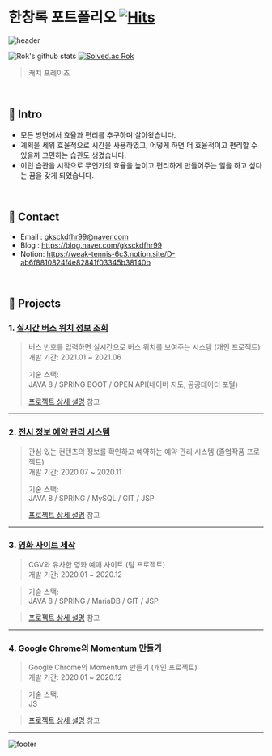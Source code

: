 # 한창록 포트폴리오 [![Hits](https://hits.seeyoufarm.com/api/count/incr/badge.svg?url=https%3A%2F%2Fgithub.com%2FAltudy%2Fchang-rok&count_bg=%2379C83D&title_bg=%23555555&icon=&icon_color=%23E7E7E7&title=hits&edge_flat=false)](https://hits.seeyoufarm.com) 

![header](https://capsule-render.vercel.app/api?type=wave&color=gradient&height=300&section=header&text=Rok's%20Github&fontSize=40)

![Rok's github stats](https://github-readme-stats.vercel.app/api?username=gksckdfhr98&show_icons=true)
[![Solved.ac Rok](http://mazassumnida.wtf/api/v2/generate_badge?boj=gksckdfhr99)](https://solved.ac/gksckdfhr99)

>캐치 프레이즈

</br>

## :pushpin: Intro
* 모든 방면에서 효율과 편리를 추구하며 살아왔습니다.
* 계획을 세워 효율적으로 시간을 사용하였고, 어떻게 하면 더 효율적이고 편리할 수 있을까 고민하는 습관도 생겼습니다.
* 이런 습관을 시작으로 무언가의 효율을 높이고 편리하게 만들어주는 일을 하고 싶다는 꿈을 갖게 되었습니다.

</br>

## :pushpin: Contact
- Email : gksckdfhr99@naver.com
- Blog  : https://blog.naver.com/gksckdfhr99
- Notion: https://weak-tennis-6c3.notion.site/D-ab6f8810824f4e82841f03345b38140b

</br>

## :pushpin: Projects
### 1. [실시간 버스 위치 정보 조회](https://github.com/Integerous/goQuality)
>버스 번호를 입력하면 실시간으로 버스 위치를 보여주는 시스템 (개인 프로젝트)  
>개발 기간: 2021.01 ~ 2021.06  
>  
>기술 스택:  
>JAVA 8 / SPRING BOOT / OPEN API(네이버 지도, 공공데이터 포털)  
>  
>[프로젝트 상세 설명]() 참고

---

### 2. [전시 정보 예약 관리 시스템]()
>관심 있는 컨텐츠의 정보를 확인하고 예약하는 예약 관리 시스템  (졸업작품 프로젝트)  
>개발 기간: 2020.07 ~ 2020.11  
>  
>기술 스택:  
>JAVA 8 / SPRING / MySQL / GIT / JSP  
>  
>[프로젝트 상세 설명]() 참고

---

### 3. [영화 사이트 제작]()
>CGV와 유사한 영화 예매 사이트  (팀 프로젝트)  
>개발 기간: 2020.01 ~ 2020.12

>  
>기술 스택:  
>JAVA 8 / SPRING / MariaDB / GIT / JSP

>  
>[프로젝트 상세 설명]() 참고

---

### 4. [Google Chrome의 Momentum 만들기](https://github.com/Altudy/chang-rok/tree/master/Project/pjt_vanillaJS_chrome_app)
>Google Chrome의 Momentum 만들기  (개인 프로젝트)  
>개발 기간: 2020.01 ~ 2020.12

>  
>기술 스택:  
>JS

>  
>[프로젝트 상세 설명](https://github.com/Altudy/chang-rok/tree/master/Project/pjt_vanillaJS_chrome_app) 참고

---

  
![footer](https://capsule-render.vercel.app/api?type=wave&color=gradient&height=150&section=footer)

